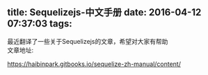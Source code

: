title: Sequelizejs-中文手册
date: 2016-04-12 07:37:03
tags:
---
最近翻译了一些关于Sequelizejs的文章，希望对大家有帮助  
文章地址:

https://haibinpark.gitbooks.io/sequelize-zh-manual/content/
